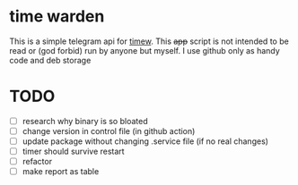 # time warden

This is a simple telegram api for [timew](https://timewarrior.net).
This <s>app</s> script is not intended to be read or (god forbid) run by anyone but myself. I use github only as handy code and deb storage

# TODO
- [ ] research why binary is so bloated
- [ ] change version in control file (in github action)
- [ ] update package without changing .service file (if no real changes)
- [ ] timer should survive restart
- [ ] refactor
- [ ] make report as table
